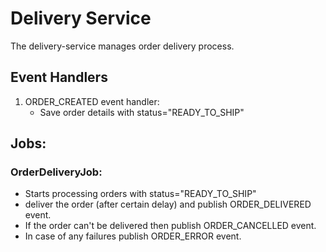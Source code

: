 # Delivery Service
The delivery-service manages order delivery process.

## Event Handlers
1. ORDER_CREATED event handler: 
   * Save order details with status="READY_TO_SHIP"

## Jobs:
### OrderDeliveryJob:
* Starts processing orders with status="READY_TO_SHIP"
* deliver the order (after certain delay) and publish ORDER_DELIVERED event.
* If the order can't be delivered then publish ORDER_CANCELLED event.
* In case of any failures publish ORDER_ERROR event.
